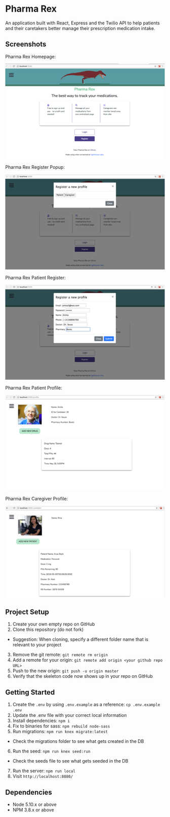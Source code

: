 # Pharma Rex

An application built with React, Express and the Twilio API to help patients and their caretakers better manage their prescription medication intake.

## Screenshots

Pharma Rex Homepage:

!["Homepage on Load"](https://github.com/LaviIonas/Pharma-Rex/blob/Readme/docs/A_homepage.png)

Pharma Rex Register Popup:

!["Register Popup"](https://github.com/LaviIonas/Pharma-Rex/blob/Readme/docs/B_register.png)

Pharma Rex Patient Register:

!["Register as a Patient"](https://github.com/LaviIonas/Pharma-Rex/blob/Readme/docs/C_register_patient.png)

Pharma Rex Patient Profile:

!["Patient Profile"](https://github.com/LaviIonas/Pharma-Rex/blob/Readme/docs/D_patient_profile.png)

Pharma Rex Caregiver Profile:

!["Caregiver Profile"](https://github.com/LaviIonas/Pharma-Rex/blob/Readme/docs/E_caregiver_profile.png)


## Project Setup

1. Create your own empty repo on GitHub
2. Clone this repository (do not fork)
  - Suggestion: When cloning, specify a different folder name that is relevant to your project
3. Remove the git remote: `git remote rm origin`
4. Add a remote for your origin: `git remote add origin <your github repo URL>`
5. Push to the new origin: `git push -u origin master`
6. Verify that the skeleton code now shows up in your repo on GitHub

## Getting Started

1. Create the `.env` by using `.env.example` as a reference: `cp .env.example .env`
2. Update the .env file with your correct local information
3. Install dependencies: `npm i`
4. Fix to binaries for sass: `npm rebuild node-sass`
5. Run migrations: `npm run knex migrate:latest`
  - Check the migrations folder to see what gets created in the DB
6. Run the seed: `npm run knex seed:run`
  - Check the seeds file to see what gets seeded in the DB
7. Run the server: `npm run local`
8. Visit `http://localhost:8080/`

## Dependencies

- Node 5.10.x or above
- NPM 3.8.x or above

